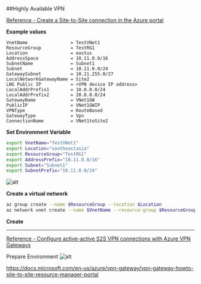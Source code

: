 
##Highly Available VPN 


[Reference - Create a Site-to-Site connection in the Azure portal](https://docs.microsoft.com/en-us/azure/vpn-gateway/vpn-gateway-howto-site-to-site-resource-manager-cli)

__Example values__

    VnetName                = TestVNet1 
    ResourceGroup           = TestRG1 
    Location                = eastus 
    AddressSpace            = 10.11.0.0/16 
    SubnetName              = Subnet1 
    Subnet                  = 10.11.0.0/24 
    GatewaySubnet           = 10.11.255.0/27 
    LocalNetworkGatewayName = Site2 
    LNG Public IP           = <VPN device IP address>
    LocalAddrPrefix1        = 10.0.0.0/24
    LocalAddrPrefix2        = 20.0.0.0/24   
    GatewayName             = VNet1GW 
    PublicIP                = VNet1GWIP 
    VPNType                 = RouteBased 
    GatewayType             = Vpn 
    ConnectionName          = VNet1toSite2

__Set Environment Variable__
```bash
export VnetName="TestVNet1"
export Location="southeastasia"
export ResourceGroup="TestRG1"
export AddressPrefix="10.11.0.0/16"
export Subnet="Subnet1"
export SubnetPrefix="10.11.0.0/24"

```

![alt](https://docs.microsoft.com/en-us/azure/vpn-gateway/media/vpn-gateway-howto-site-to-site-resource-manager-portal/site-to-site-diagram.png)


__Create a virtual network__

```bash
az group create --name $ResourceGroup --location $Location
az network vnet create --name $VnetName --resource-group $ResourceGroup --address-prefix $AddressPrefix --location $Location --subnet-name $Subnet --subnet-prefix $SubnetPrefix

```


__Create__


---

[Reference  - Configure active-active S2S VPN connections with Azure VPN Gateways
](https://docs.microsoft.com/en-us/azure/vpn-gateway/vpn-gateway-activeactive-rm-powershell#aav2v)

Prepare Environment
![alt](https://docs.microsoft.com/en-us/azure/vpn-gateway/media/vpn-gateway-activeactive-rm-powershell/active-active-gw.png)


https://docs.microsoft.com/en-us/azure/vpn-gateway/vpn-gateway-howto-site-to-site-resource-manager-portal
